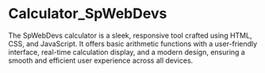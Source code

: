 # Calculator_SpWebDevs
The SpWebDevs calculator is a sleek, responsive tool crafted using HTML, CSS, and JavaScript. It offers basic arithmetic functions with a user-friendly interface, real-time calculation display, and a modern design, ensuring a smooth and efficient user experience across all devices.
